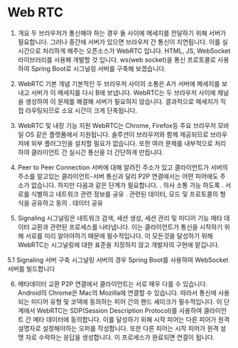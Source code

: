 # Web RTC

1. 개요
   두 브라우저가 통신해야 하는 경우 둘 사이에 메세지를 전달하기 위해 서버가 필요합니다. 그러나 중간에 서버가 있으면 브라우저 간 통신이 지연됩니다.
   이를 실시간으로 처리하게 해주는 오픈소스가 WebRTC 입니다. HTML, JS, WebSocket 라이브러리를 사용해 개발할 것 입니다.
   ws(web socket)을 통신 프로토콜로 사용하여 Spring Boot로 시그널링 서버를 구축해 보겠습니다.

2. WebRTC 기본 개념
   기본적인 두 브라우저 사이의 소통은 A가 서버에 메세지를 보내고 서버가 이 메세지를 다시 B에 보냅니다.
   WebRTC는 두 브라우저 사이에 채널을 생성하여 이 문제를 해결해 서버가 필요하지 않습니다.
   결과적으로 메세지가 직접 라우팅되므로 소요 시간이 크게 단축됩니다.

3. WebRTC 및 내장 기능 지원
   WebRTC는 Chrome, Firefox등 주요 브라우저 모바일 OS 같은 플랫폼에서 지원됩니다. 솔루션이 브라우저와 함께 제공되므로
   브라우저에 외부 플러그인을 설치할 필요가 없습니다. 또한 여러 문제를 내부적으로 처리하여 클라이언트 간 실시간 통신을 더 간단하게 만듭니다.

4. Peer to Peer Connection
   서버에 대해 알려진 주소가 있고 클라이언트가 서버의 주소를 알고있는 클라이언트-서버 통신과 달리 P2P 연결에서는 어떤 피어에도 주소가 없습니다.
   하지만 다음과 같은 단계가 필요합니다.
   . 의사 소통 가능 하도록
   . 서로를 식별하고 네트워크 관련 정보를 공유
   . 관련된 데이터, 모드 및 프로토콜의 형식을 공유하고 동의
   . 데이터 공유

5. Signaling
   시그널링은 네트워크 검색, 세션 생성, 세션 관리 및 미디어 기능 메타 데이터 교환과 관련된 프로세스를 나타냅니다.
   이는 클라이언트가 통신을 시작하기 위해 서로를 미리 알아야하기 때문에 필수적입니다.
   이 모든것을 달성하기 위해 WebRTC는 시그널링에 대한 표준을 지정하지 않고 개발자의 구현에 맡깁니다.

5.1 Signaling 서버 구축
시그널링 서버의 경우 Spring Boot를 사용하여 WebSocket 서버를 빌드합니다

6. 메타데이터 교환
P2P 연결에서 클라이언트는 서로 매우 다를 수 있습니다. Android의 Chrome은 Mac의 Mozilla에 연결할 수 있습니다.
따라서 통신에 사용되는 미디어 유형 및 코덱에 동의하는 피어 간의 핸드 셰이크가 필수적입니다.
이 단계에서 WebRTC는 SDP(Session Description Protocol)를 사용하여 클라이언트 간 메타 데이터에 동의합니다.
이를 달성하기 위해 시작 피어는 다른 피어가 원격 설명자로 설정해야하는 오퍼를 작성합니다.
또한 다른 피어는 시작 피어가 원격 설명 자로 수락하는 응답을 생성합니다. 이 프로세스가 완료되면 연결이 됩니다.


